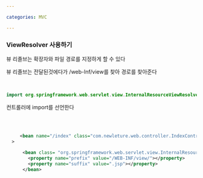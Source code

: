 ```yaml
---

categories: MVC

---
```

### ViewResolver 사용하기


뷰 리졸브는 확장자와 파일 경로를 지정하게 할 수 있다

뷰 리졸브는 전달된것에다가 /web-lnf/view를 찾아  경로를 찾아준다 

&nbsp;

```java
import org.springframework.web.servlet.view.InternalResourceViewResolver;
```
컨트롤러에 import를 선언한다

&nbsp;

```xml
 
     <bean name="/index" class="com.newleture.web.controller.IndexController"/> 
  >   
    
      <bean class= "org.springframework.web.servlet.view.InternalResourceViewResolver">
        <property name="prefix" value="/WEB-INF/view/"></property> 
        <property name="suffix" value=".jsp"></property>
      </bean>
   ```





      